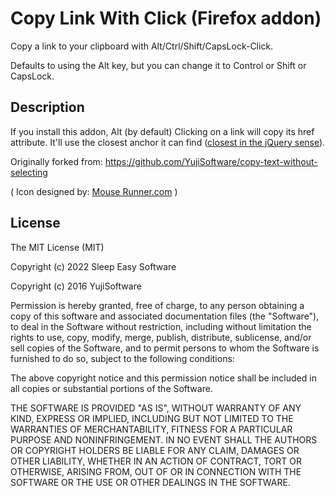 # Copy Link With Click (Firefox addon)

Copy a link to your clipboard with Alt/Ctrl/Shift/CapsLock-Click.

Defaults to using the Alt key, but you can change it to Control or Shift or CapsLock.

## Description

If you install this addon, Alt (by default) Clicking on a link will copy its href attribute. It'll use the closest anchor it can find ([closest in the jQuery sense](https://api.jquery.com/closest/#closest-selector)).

Originally forked from: https://github.com/YujiSoftware/copy-text-without-selecting

( Icon designed by: [Mouse Runner.com](http://www.mouserunner.com/ "Mouse Runner.com, Good Content, Free Resources") )

## License

The MIT License (MIT)

Copyright (c) 2022 Sleep Easy Software

Copyright (c) 2016 YujiSoftware

Permission is hereby granted, free of charge, to any person obtaining a copy of this software and associated documentation files (the "Software"), to deal in the Software without restriction, including without limitation the rights to use, copy, modify, merge, publish, distribute, sublicense, and/or sell copies of the Software, and to permit persons to whom the Software is furnished to do so, subject to the following conditions:

The above copyright notice and this permission notice shall be included in all copies or substantial portions of the Software.

THE SOFTWARE IS PROVIDED "AS IS", WITHOUT WARRANTY OF ANY KIND, EXPRESS OR IMPLIED, INCLUDING BUT NOT LIMITED TO THE WARRANTIES OF MERCHANTABILITY, FITNESS FOR A PARTICULAR PURPOSE AND NONINFRINGEMENT. IN NO EVENT SHALL THE AUTHORS OR COPYRIGHT HOLDERS BE LIABLE FOR ANY CLAIM, DAMAGES OR OTHER LIABILITY, WHETHER IN AN ACTION OF CONTRACT, TORT OR OTHERWISE, ARISING FROM, OUT OF OR IN CONNECTION WITH THE SOFTWARE OR THE USE OR OTHER DEALINGS IN THE SOFTWARE.
